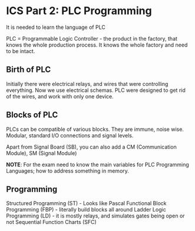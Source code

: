 # ICS Part 2: PLC Programming
It is needed to learn the language of PLC

PLC = Programmable Logic Controller - the product in the factory, that knows the whole production process. It knows the whole factory and need to be intact.

## Birth of PLC
Initially there were electrical relays, and wires that were controlling everything.
Now we use electrical schemas.
PLC were designed to get rid of the wires, and work with only one device.

## Blocks of PLC
PLCs can be compatible of various blocks. They are immune, noise wise. Modular, standard I/O connections and signal levels.

Apart from Signal Board (SB), you can also add a CM (Communication Module), SM (Signal Module)

**NOTE**: For the exam need to know the main variables for PLC Programming Languages; how to address something in memory.

## Programming
Structured Programming  (ST) - Looks like Pascal
Functional Block Programming (FBP) - literally build blocks all around
Ladder Logic Programming (LD) - it is mostly relays, and simulates gates being open or not
Sequential Function Charts (SFC)






